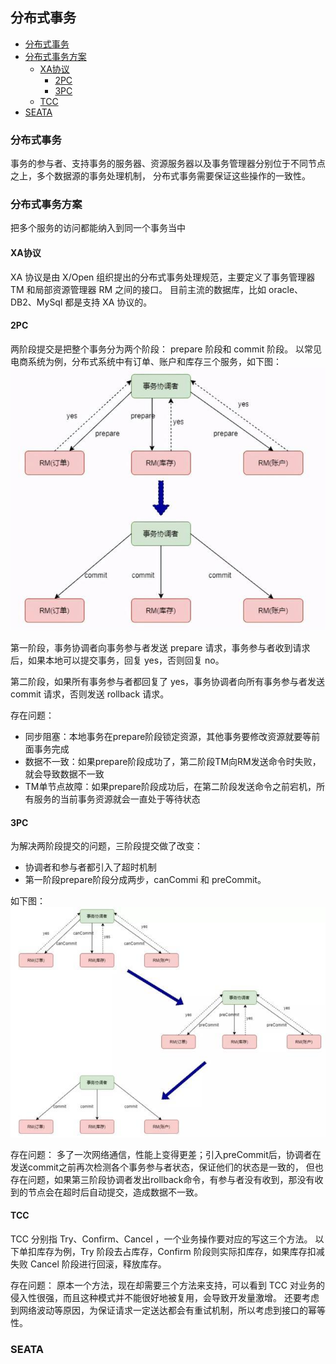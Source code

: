 ## 分布式事务

* [分布式事务](#分布式事务)
* [分布式事务方案](#分布式事务方案)
  * [XA协议](#XA协议)
    * [2PC](#2PC)
    * [3PC](#3PC)
  * [TCC](#TCC)
* [SEATA](#SEATA)

### 分布式事务

事务的参与者、支持事务的服务器、资源服务器以及事务管理器分别位于不同节点之上，多个数据源的事务处理机制，
分布式事务需要保证这些操作的一致性。

### 分布式事务方案

把多个服务的访问都能纳入到同一个事务当中

#### XA协议

XA 协议是由 X/Open 组织提出的分布式事务处理规范，主要定义了事务管理器 TM 和局部资源管理器 RM 之间的接口。
目前主流的数据库，比如 oracle、DB2、MySql 都是支持 XA 协议的。

#### 2PC

两阶段提交是把整个事务分为两个阶段： prepare 阶段和 commit 阶段。
以常见电商系统为例，分布式系统中有订单、账户和库存三个服务，如下图：
![](pics/2pc.jpeg)

第一阶段，事务协调者向事务参与者发送 prepare 请求，事务参与者收到请求后，如果本地可以提交事务，回复 yes，否则回复 no。

第二阶段，如果所有事务参与者都回复了 yes，事务协调者向所有事务参与者发送 commit 请求，否则发送 rollback 请求。

存在问题：

- 同步阻塞：本地事务在prepare阶段锁定资源，其他事务要修改资源就要等前面事务完成
- 数据不一致：如果prepare阶段成功了，第二阶段TM向RM发送命令时失败，就会导致数据不一致
- TM单节点故障：如果prepare阶段成功后，在第二阶段发送命令之前宕机，所有服务的当前事务资源就会一直处于等待状态

#### 3PC

为解决两阶段提交的问题，三阶段提交做了改变：

- 协调者和参与者都引入了超时机制
- 第一阶段prepare阶段分成两步，canCommi 和 preCommit。

如下图：
![](pics/3pc.jpeg)

存在问题：
多了一次网络通信，性能上变得更差；引入preCommit后，协调者在发送commit之前再次检测各个事务参与者状态，保证他们的状态是一致的，
但也存在问题，如果第三阶段协调者发出rollback命令，有参与者没有收到，那没有收到的节点会在超时后自动提交，造成数据不一致。

#### TCC

TCC 分别指 Try、Confirm、Cancel ，一个业务操作要对应的写这三个方法。
以下单扣库存为例，Try 阶段去占库存，Confirm 阶段则实际扣库存，如果库存扣减失败 Cancel 阶段进行回滚，释放库存。

存在问题：
原本一个方法，现在却需要三个方法来支持，可以看到 TCC 对业务的侵入性很强，而且这种模式并不能很好地被复用，会导致开发量激增。
还要考虑到网络波动等原因，为保证请求一定送达都会有重试机制，所以考虑到接口的幂等性。

### SEATA